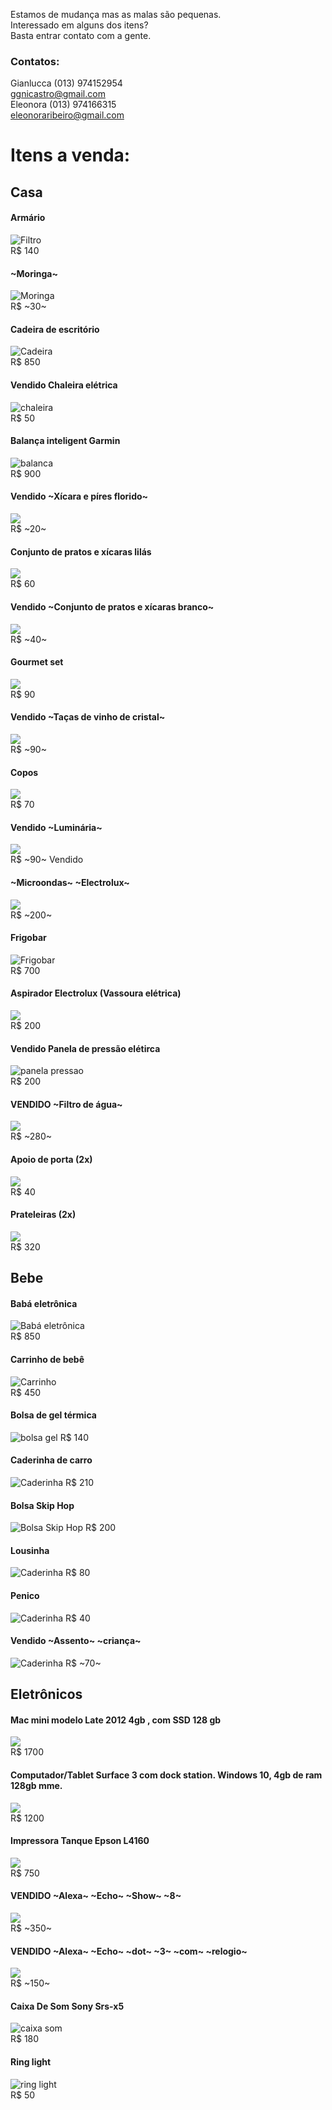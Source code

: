 Estamos de mudança mas as malas são pequenas.  
Interessado em alguns dos itens?  
Basta entrar contato com a gente.  
### Contatos:
Gianlucca (013) 974152954  
ggnicastro@gmail.com  
Eleonora  (013) 974166315  
eleonoraribeiro@gmail.com  

# Itens a venda:

## Casa

#### Armário
![Filtro](./armario.jpeg)  
R$ 140  

#### ~Moringa~
![Moringa](./Moringa.jpeg)  
R$ ~30~  

#### Cadeira de escritório 
![Cadeira](./Cadeira.jpeg)  
R$ 850  

#### Vendido Chaleira elétrica  
![chaleira](./Chaleira.jpeg)  
R$ 50  


#### Balança inteligent Garmin 
![balanca](./Balanca_inteligente.jpeg)  
R$ 900  

#### Vendido ~Xícara e píres florido~
![](./Louca.jpeg)  
R$ ~20~  

#### Conjunto de pratos e xícaras lilás  
![](./Louca_3.jpeg)  
R$ 60  

#### Vendido ~Conjunto de pratos e xícaras branco~  
![](./Louca_2.jpeg)  
R$ ~40~  

#### Gourmet set 
![](./Tacas_vinho_2.jpeg)  
R$ 90  

#### Vendido ~Taças de vinho de cristal~ 
![](./Tacas_vinho.jpeg)  
R$ ~90~  

#### Copos 
![](./Copos.JPG)  
R$ 70  

#### Vendido ~Luminária~  
![](./Luminaria.jpeg)  
R$ ~90~ Vendido  

#### ~Microondas~  ~Electrolux~ 
![](./microondas.webp)  
R$ ~200~  

#### Frigobar 
![Frigobar](./FrigoBar.jpeg)  
R$ 700  

####  Aspirador Electrolux (Vassoura elétrica)
![](./Vassoura_eletrica.jpeg)  
R$ 200    


#### Vendido Panela de pressão elétirca
![panela pressao](./panela_pressao.jpg)  
R$ 200    


#### VENDIDO ~Filtro de água~
![](./Filtro.jpeg)  
R$ ~280~    

#### Apoio de porta (2x)
![](./Apoio_porta.JPG)  
R$ 40    

#### Prateleiras (2x)
![](./Prateleiras.JPG)  
R$ 320    

## Bebe 

#### Babá eletrônica 
![Babá eletrônica](./BABA.jpg)  
R$ 850  

#### Carrinho de bebê 
![Carrinho](./Carrinho.jpeg)  
R$ 450  

#### Bolsa de gel térmica
![bolsa gel](./bolsa_gel_termica.jpeg)
R$ 140

#### Caderinha de carro
![Caderinha](./Cadeirinha_bebe.jpeg)
R$ 210

#### Bolsa Skip Hop
![Bolsa Skip Hop](./Bolsa_bebe.jpg)
R$ 200

#### Lousinha
![Caderinha](./Lousa.JPG)
R$ 80

#### Penico
![Caderinha](./Pinico.JPG)
R$ 40

#### Vendido ~Assento~ ~criança~ 
![Caderinha](./assento.JPG)
R$ ~70~

## Eletrônicos

####  Mac mini modelo Late 2012 4gb , com SSD 128 gb 
![](./macmini.jpeg)  
R$ 1700  

####  Computador/Tablet Surface 3 com dock station. Windows 10, 4gb de ram 128gb mme.
![](./surface-3.jpg)  
R$ 1200  

####  Impressora Tanque Epson L4160
![](./impressora.jpeg)  
R$ 750  

####  VENDIDO ~Alexa~ ~Echo~ ~Show~ ~8~
![](./echo_show8.jpg)  
R$ ~350~ 

####  VENDIDO ~Alexa~ ~Echo~ ~dot~ ~3~ ~com~ ~relogio~ 
![](./echo_dot3.jpg)  
R$ ~150~    

#### Caixa De Som Sony Srs-x5  
![caixa som](./caixa_som.jpeg)  
R$ 180

#### Ring light
![ring light](./ring_light.jpeg)  
R$ 50


